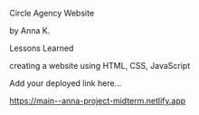 Circle Agency Website

by Anna K. 

Lessons Learned

creating a website using HTML, CSS, JavaScript

Add your deployed link here...

https://main--anna-project-midterm.netlify.app
